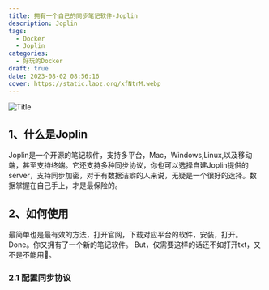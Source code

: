 ```yaml
---
title: 拥有一个自己的同步笔记软件-Joplin
description: Joplin
tags:
  - Docker
  - Joplin
categories:
  - 好玩的Docker
draft: true
date: 2023-08-02 08:56:16
cover: https://static.laoz.org/xfNtrM.webp
---
```


![[Title](Joplin.md)](https://static.laoz.org/xfNtrM.webp)

## 1、什么是Joplin

Joplin是一个开源的笔记软件，支持多平台，Mac，Windows,Linux,以及移动端，甚至支持终端。它还支持多种同步协议，你也可以选择自建Joplin提供的server，支持同步加密，对于有数据洁癖的人来说，无疑是一个很好的选择。数据掌握在自己手上，才是最保险的。

## 2、如何使用

最简单也是最有效的方法，打开官网，下载对应平台的软件，安装，打开。Done。你又拥有了一个新的笔记软件。
But，仅需要这样的话还不如打开txt，又不是不能用🤣。

### 2.1 配置同步协议
